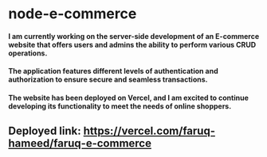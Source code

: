 # node-e-commerce

#### I am currently working on the server-side development of an E-commerce website that offers users and admins the ability to perform various CRUD operations. 
#### The application features different levels of authentication and authorization to ensure secure and seamless transactions. 
#### The website has been deployed on Vercel, and I am excited to continue developing its functionality to meet the needs of online shoppers.

## Deployed link: https://vercel.com/faruq-hameed/faruq-e-commerce
